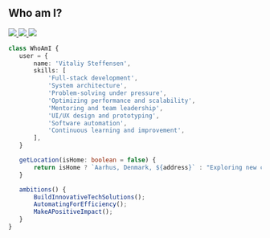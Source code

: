  ## Who am I?
<p> 
  <a href="https://vitaliy.dk"> 
    <img src="https://img.shields.io/badge/Vitaliy.dk-000000?style=flat&logo=google-chrome&logoColor=white"> 
  </a> 
  <a href="https://medium.com/@vitaliysteffensen"> 
    <img src="https://img.shields.io/badge/Medium-000000?style=flat&logo=medium&logoColor=white"> 
  </a> 
   <a href="https://www.linkedin.com/in/vitaliy-steffensen-04b4b71b1/"> 
    <img src="https://img.shields.io/badge/LinkedIn-000000?style=flat&logo=linkedin&logoColor=white"> 
  </a> 
</p>

 
 ```typescript
class WhoAmI {
    user = {
        name: 'Vitaliy Steffensen',
        skills: [
            'Full-stack development',
            'System architecture',
            'Problem-solving under pressure',
            'Optimizing performance and scalability',
            'Mentoring and team leadership',
            'UI/UX design and prototyping',
            'Software automation',
            'Continuous learning and improvement',
        ],
    }

    getLocation(isHome: boolean = false) {
        return isHome ? `Aarhus, Denmark, ${address}` : "Exploring new challenges"
    }

    ambitions() {
        BuildInnovativeTechSolutions();
        AutomatingForEfficiency();
        MakeAPositiveImpact();
    }
}	
 ```
